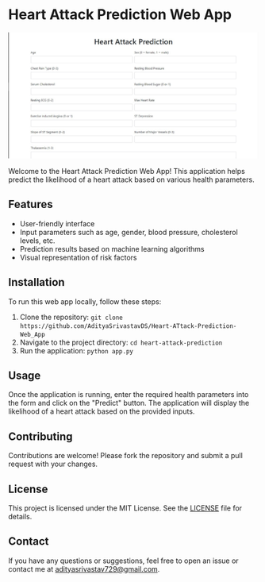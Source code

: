 # Heart Attack Prediction Web App

![Heart Attack Prediction](image.jpg)

Welcome to the Heart Attack Prediction Web App! This application helps predict the likelihood of a heart attack based on various health parameters.

## Features
- User-friendly interface
- Input parameters such as age, gender, blood pressure, cholesterol levels, etc.
- Prediction results based on machine learning algorithms
- Visual representation of risk factors

## Installation
To run this web app locally, follow these steps:
1. Clone the repository: `git clone https://github.com/AdityaSrivastavDS/Heart-ATtack-Prediction-Web_App`
2. Navigate to the project directory: `cd heart-attack-prediction`
3. Run the application: `python app.py`

## Usage
Once the application is running, enter the required health parameters into the form and click on the "Predict" button. The application will display the likelihood of a heart attack based on the provided inputs.

## Contributing
Contributions are welcome! Please fork the repository and submit a pull request with your changes.

## License
This project is licensed under the MIT License. See the [LICENSE](LICENSE) file for details.

## Contact
If you have any questions or suggestions, feel free to open an issue or contact me at [adityasrivastav729@gmail.com](mailto:adityasrivastav729@gmail.com).
